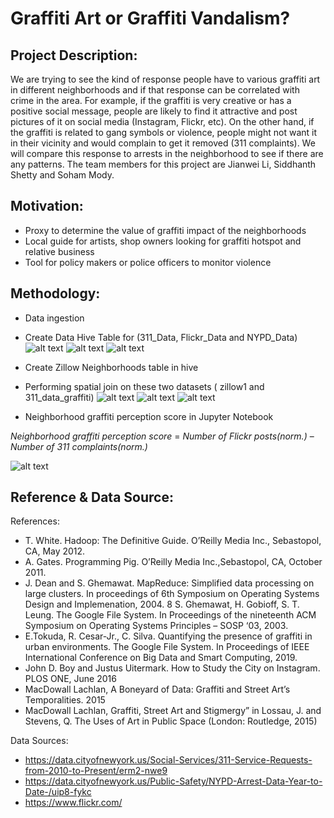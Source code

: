 # Graffiti Art or Graffiti Vandalism?

## Project Description:
We are trying to see the kind of response people have to various graffiti art in different neighborhoods and if that response can be correlated with crime in the area. For example, if the graffiti is very creative or has a positive social message, people are likely to find it attractive and post pictures of it on social media (Instagram, Flickr, etc). On the other hand, if the graffiti is related to gang symbols or violence, people might not want it in their vicinity and would complain to get it removed (311 complaints). We will compare this response to arrests in the neighborhood to see if there are any patterns. The team members for this project are Jianwei Li, Siddhanth Shetty and Soham Mody.

## Motivation:
* Proxy to determine the value of graffiti impact of the neighborhoods
* Local guide for artists, shop owners looking for graffiti hotspot and relative business
* Tool for policy makers or police officers to monitor violence

## Methodology:

* Data ingestion
* Create Data Hive Table for (311_Data, Flickr_Data and NYPD_Data)
![alt text](https://github.com/sds695/Graffiti_nyc/blob/master/screenshots/311_hivetable.JPG "Logo Title Text 1")
![alt text](https://github.com/sds695/Graffiti_nyc/blob/master/screenshots/flickr.png "Logo Title Text 1")
![alt text](https://github.com/sds695/Graffiti_nyc/blob/master/screenshots/nypd_arrests.png "Logo Title Text 1")

* Create Zillow Neighborhoods table in hive
* Performing spatial join on these two datasets ( zillow1 and 311_data_graffiti)
![alt text](https://github.com/sds695/Graffiti_nyc/blob/master/screenshots/311_spatialjoin_zillow_table.JPG "Logo Title Text 1")
![alt text](https://github.com/sds695/Graffiti_nyc/blob/master/screenshots/flickr_zillow.png "Logo Title Text 1")
![alt text](https://github.com/sds695/Graffiti_nyc/blob/master/screenshots/nypd_zillow_year.png "Logo Title Text 1")

* Neighborhood graffiti perception score in Jupyter Notebook

_Neighborhood graffiti perception score_ = _Number of Flickr posts(norm.)_ – _Number of 311 complaints(norm.)_

![alt text](https://github.com/sds695/Graffiti_nyc/blob/master/screenshots/tableau.png "Logo Title Text 1")

## Reference & Data Source:

References:
* T. White. Hadoop: The Definitive Guide. O’Reilly Media Inc., Sebastopol, CA, May 2012.
* A. Gates. Programming Pig. O’Reilly Media Inc.,Sebastopol, CA,  October 2011.
* J. Dean and S. Ghemawat. MapReduce: Simplified data processing on large clusters. In proceedings of 6th Symposium on Operating Systems Design and Implemenation, 2004.
8 S. Ghemawat, H. Gobioff, S. T. Leung. The Google File System. In Proceedings of the nineteenth ACM Symposium on Operating Systems Principles – SOSP ‘03, 2003.
* E.Tokuda, R. Cesar-Jr., C. Silva. Quantifying the presence of graffiti in urban environments. The Google File System. In Proceedings of IEEE International Conference on Big Data and Smart Computing, 2019.
* John D. Boy and  Justus Uitermark. How to Study the City on Instagram. PLOS ONE, June 2016 
* MacDowall Lachlan, A Boneyard of Data: Graffiti and Street Art’s Temporalities. 2015
* MacDowall Lachlan, Graffiti, Street Art and Stigmergy” in Lossau, J. and Stevens, Q. The Uses of Art in Public Space (London: Routledge, 2015)

Data Sources:
* https://data.cityofnewyork.us/Social-Services/311-Service-Requests-from-2010-to-Present/erm2-nwe9
* https://data.cityofnewyork.us/Public-Safety/NYPD-Arrest-Data-Year-to-Date-/uip8-fykc
* https://www.flickr.com/

